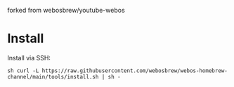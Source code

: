 forked from webosbrew/youtube-webos

# Install

Install via SSH:

`sh
curl -L https://raw.githubusercontent.com/webosbrew/webos-homebrew-channel/main/tools/install.sh | sh -
`
